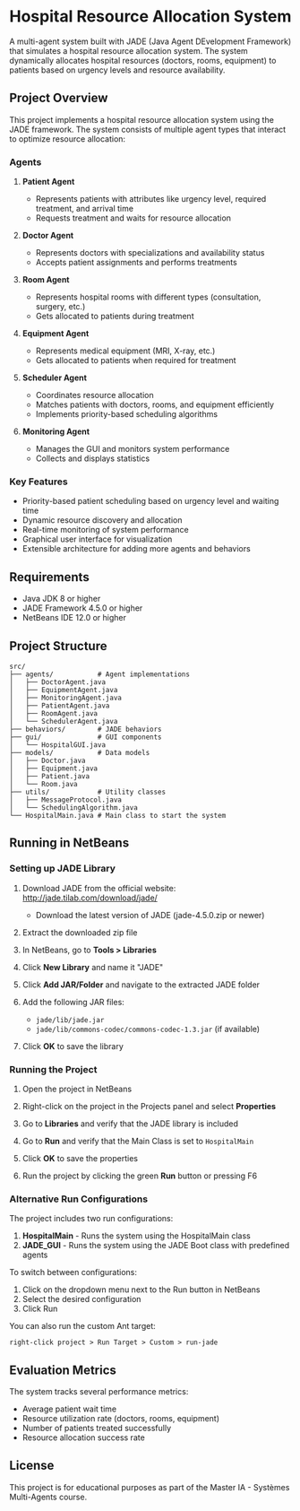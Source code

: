 # Hospital Resource Allocation System

A multi-agent system built with JADE (Java Agent DEvelopment Framework) that simulates a hospital resource allocation system. The system dynamically allocates hospital resources (doctors, rooms, equipment) to patients based on urgency levels and resource availability.

## Project Overview

This project implements a hospital resource allocation system using the JADE framework. The system consists of multiple agent types that interact to optimize resource allocation:

### Agents

1. **Patient Agent**
   - Represents patients with attributes like urgency level, required treatment, and arrival time
   - Requests treatment and waits for resource allocation

2. **Doctor Agent**
   - Represents doctors with specializations and availability status
   - Accepts patient assignments and performs treatments

3. **Room Agent**
   - Represents hospital rooms with different types (consultation, surgery, etc.)
   - Gets allocated to patients during treatment

4. **Equipment Agent**
   - Represents medical equipment (MRI, X-ray, etc.)
   - Gets allocated to patients when required for treatment

5. **Scheduler Agent**
   - Coordinates resource allocation
   - Matches patients with doctors, rooms, and equipment efficiently
   - Implements priority-based scheduling algorithms

6. **Monitoring Agent**
   - Manages the GUI and monitors system performance
   - Collects and displays statistics

### Key Features

- Priority-based patient scheduling based on urgency level and waiting time
- Dynamic resource discovery and allocation
- Real-time monitoring of system performance
- Graphical user interface for visualization
- Extensible architecture for adding more agents and behaviors

## Requirements

- Java JDK 8 or higher
- JADE Framework 4.5.0 or higher
- NetBeans IDE 12.0 or higher

## Project Structure

```
src/
├── agents/           # Agent implementations
│   ├── DoctorAgent.java
│   ├── EquipmentAgent.java
│   ├── MonitoringAgent.java
│   ├── PatientAgent.java
│   ├── RoomAgent.java
│   └── SchedulerAgent.java
├── behaviors/        # JADE behaviors
├── gui/              # GUI components
│   └── HospitalGUI.java
├── models/           # Data models
│   ├── Doctor.java
│   ├── Equipment.java
│   ├── Patient.java
│   └── Room.java
├── utils/            # Utility classes
│   ├── MessageProtocol.java
│   └── SchedulingAlgorithm.java
└── HospitalMain.java # Main class to start the system
```

## Running in NetBeans

### Setting up JADE Library

1. Download JADE from the official website: http://jade.tilab.com/download/jade/
   - Download the latest version of JADE (jade-4.5.0.zip or newer)

2. Extract the downloaded zip file

3. In NetBeans, go to **Tools > Libraries**

4. Click **New Library** and name it "JADE"

5. Click **Add JAR/Folder** and navigate to the extracted JADE folder

6. Add the following JAR files:
   - `jade/lib/jade.jar`
   - `jade/lib/commons-codec/commons-codec-1.3.jar` (if available)

7. Click **OK** to save the library

### Running the Project

1. Open the project in NetBeans

2. Right-click on the project in the Projects panel and select **Properties**

3. Go to **Libraries** and verify that the JADE library is included

4. Go to **Run** and verify that the Main Class is set to `HospitalMain`

5. Click **OK** to save the properties

6. Run the project by clicking the green **Run** button or pressing F6

### Alternative Run Configurations

The project includes two run configurations:

1. **HospitalMain** - Runs the system using the HospitalMain class
2. **JADE_GUI** - Runs the system using the JADE Boot class with predefined agents

To switch between configurations:

1. Click on the dropdown menu next to the Run button in NetBeans
2. Select the desired configuration
3. Click Run

You can also run the custom Ant target:

```
right-click project > Run Target > Custom > run-jade
```

## Evaluation Metrics

The system tracks several performance metrics:

- Average patient wait time
- Resource utilization rate (doctors, rooms, equipment)
- Number of patients treated successfully
- Resource allocation success rate

## License

This project is for educational purposes as part of the Master IA - Systèmes Multi-Agents course.